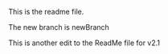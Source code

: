 This is the readme file.

The new branch is newBranch

This is another edit to the ReadMe file for v2.1
